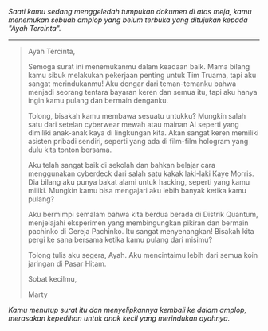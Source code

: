 _Saati kamu sedang menggeledah tumpukan dokumen di atas meja, kamu menemukan sebuah amplop yang belum terbuka yang ditujukan kepada "Ayah Tercinta"._

---

> Ayah Tercinta,
>
> Semoga surat ini menemukanmu dalam keadaan baik. Mama bilang kamu sibuk melakukan pekerjaan penting untuk Tim Truama, tapi aku sangat merindukanmu! Aku dengar dari teman-temanku bahwa menjadi seorang tentara bayaran keren dan semua itu, tapi aku hanya ingin kamu pulang dan bermain denganku.
>
> Tolong, bisakah kamu membawa sesuatu untukku? Mungkin salah satu dari setelan cyberwear mewah atau mainan AI seperti yang dimiliki anak-anak kaya di lingkungan kita. Akan sangat keren memiliki asisten pribadi sendiri, seperti yang ada di film-film hologram yang dulu kita tonton bersama.
>
> Aku telah sangat baik di sekolah dan bahkan belajar cara menggunakan cyberdeck dari salah satu kakak laki-laki Kaye Morris. Dia bilang aku punya bakat alami untuk hacking, seperti yang kamu miliki. Mungkin kamu bisa mengajari aku lebih banyak ketika kamu pulang?
>
> Aku bermimpi semalam bahwa kita berdua berada di Distrik Quantum, menjelajahi eksperimen yang membingungkan pikiran dan bermain pachinko di Gereja Pachinko. Itu sangat menyenangkan! Bisakah kita pergi ke sana bersama ketika kamu pulang dari misimu?
>
> Tolong tulis aku segera, Ayah. Aku mencintaimu lebih dari semua koin jaringan di Pasar Hitam.
>
> Sobat kecilmu,
>
> Marty

_Kamu menutup surat itu dan menyelipkannya kembali ke dalam amplop, merasakan kepedihan untuk anak kecil yang merindukan ayahnya._

